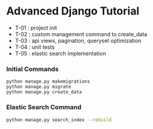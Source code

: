 # Advanced Django Tutorial
- T-01 : project init
- T-02 : custom management command to create_data
- T-03 : api views, pagination, queryset optimization
- T-04 : unit tests
- T-05 : elastic search implementation



### Initial Commands
```
python manage.py makemigrations
python manage.py migrate
python manage.py create_data
```
### Elastic Search Command
```bash
python manage.py search_index --rebuild
```